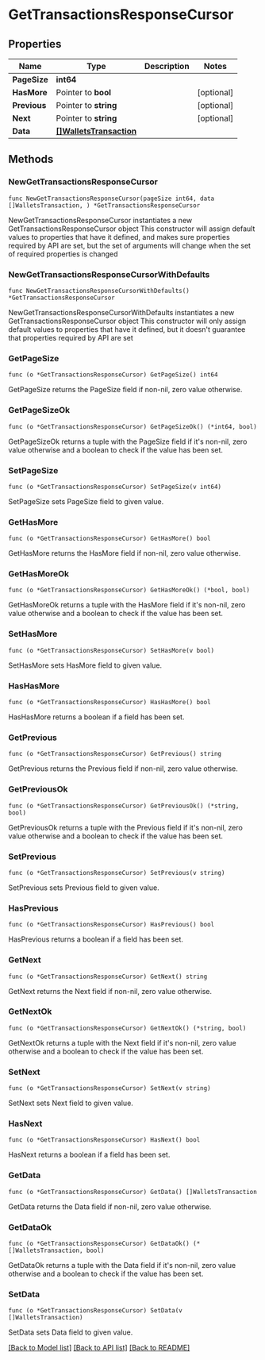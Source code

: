 # GetTransactionsResponseCursor

## Properties

Name | Type | Description | Notes
------------ | ------------- | ------------- | -------------
**PageSize** | **int64** |  | 
**HasMore** | Pointer to **bool** |  | [optional] 
**Previous** | Pointer to **string** |  | [optional] 
**Next** | Pointer to **string** |  | [optional] 
**Data** | [**[]WalletsTransaction**](WalletsTransaction.md) |  | 

## Methods

### NewGetTransactionsResponseCursor

`func NewGetTransactionsResponseCursor(pageSize int64, data []WalletsTransaction, ) *GetTransactionsResponseCursor`

NewGetTransactionsResponseCursor instantiates a new GetTransactionsResponseCursor object
This constructor will assign default values to properties that have it defined,
and makes sure properties required by API are set, but the set of arguments
will change when the set of required properties is changed

### NewGetTransactionsResponseCursorWithDefaults

`func NewGetTransactionsResponseCursorWithDefaults() *GetTransactionsResponseCursor`

NewGetTransactionsResponseCursorWithDefaults instantiates a new GetTransactionsResponseCursor object
This constructor will only assign default values to properties that have it defined,
but it doesn't guarantee that properties required by API are set

### GetPageSize

`func (o *GetTransactionsResponseCursor) GetPageSize() int64`

GetPageSize returns the PageSize field if non-nil, zero value otherwise.

### GetPageSizeOk

`func (o *GetTransactionsResponseCursor) GetPageSizeOk() (*int64, bool)`

GetPageSizeOk returns a tuple with the PageSize field if it's non-nil, zero value otherwise
and a boolean to check if the value has been set.

### SetPageSize

`func (o *GetTransactionsResponseCursor) SetPageSize(v int64)`

SetPageSize sets PageSize field to given value.


### GetHasMore

`func (o *GetTransactionsResponseCursor) GetHasMore() bool`

GetHasMore returns the HasMore field if non-nil, zero value otherwise.

### GetHasMoreOk

`func (o *GetTransactionsResponseCursor) GetHasMoreOk() (*bool, bool)`

GetHasMoreOk returns a tuple with the HasMore field if it's non-nil, zero value otherwise
and a boolean to check if the value has been set.

### SetHasMore

`func (o *GetTransactionsResponseCursor) SetHasMore(v bool)`

SetHasMore sets HasMore field to given value.

### HasHasMore

`func (o *GetTransactionsResponseCursor) HasHasMore() bool`

HasHasMore returns a boolean if a field has been set.

### GetPrevious

`func (o *GetTransactionsResponseCursor) GetPrevious() string`

GetPrevious returns the Previous field if non-nil, zero value otherwise.

### GetPreviousOk

`func (o *GetTransactionsResponseCursor) GetPreviousOk() (*string, bool)`

GetPreviousOk returns a tuple with the Previous field if it's non-nil, zero value otherwise
and a boolean to check if the value has been set.

### SetPrevious

`func (o *GetTransactionsResponseCursor) SetPrevious(v string)`

SetPrevious sets Previous field to given value.

### HasPrevious

`func (o *GetTransactionsResponseCursor) HasPrevious() bool`

HasPrevious returns a boolean if a field has been set.

### GetNext

`func (o *GetTransactionsResponseCursor) GetNext() string`

GetNext returns the Next field if non-nil, zero value otherwise.

### GetNextOk

`func (o *GetTransactionsResponseCursor) GetNextOk() (*string, bool)`

GetNextOk returns a tuple with the Next field if it's non-nil, zero value otherwise
and a boolean to check if the value has been set.

### SetNext

`func (o *GetTransactionsResponseCursor) SetNext(v string)`

SetNext sets Next field to given value.

### HasNext

`func (o *GetTransactionsResponseCursor) HasNext() bool`

HasNext returns a boolean if a field has been set.

### GetData

`func (o *GetTransactionsResponseCursor) GetData() []WalletsTransaction`

GetData returns the Data field if non-nil, zero value otherwise.

### GetDataOk

`func (o *GetTransactionsResponseCursor) GetDataOk() (*[]WalletsTransaction, bool)`

GetDataOk returns a tuple with the Data field if it's non-nil, zero value otherwise
and a boolean to check if the value has been set.

### SetData

`func (o *GetTransactionsResponseCursor) SetData(v []WalletsTransaction)`

SetData sets Data field to given value.



[[Back to Model list]](../README.md#documentation-for-models) [[Back to API list]](../README.md#documentation-for-api-endpoints) [[Back to README]](../README.md)


